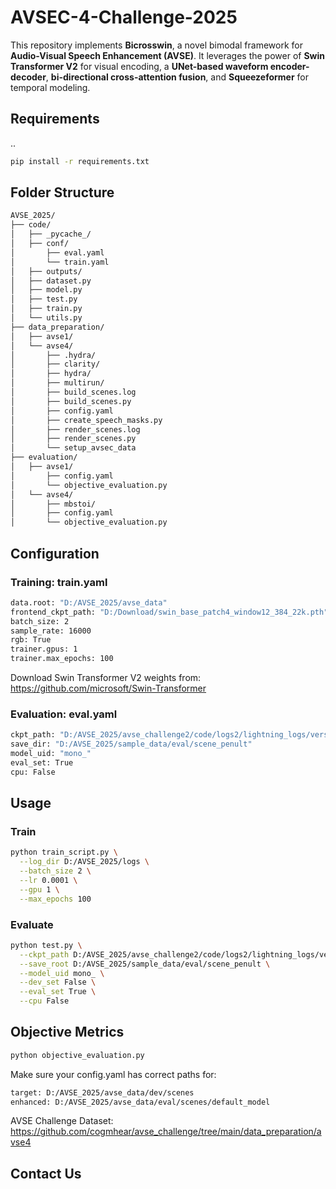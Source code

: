 # AVSEC-4-Challenge-2025
This repository implements **Bicrosswin**, a novel bimodal framework for **Audio-Visual Speech Enhancement (AVSE)**. It leverages the power of **Swin Transformer V2** for visual encoding, a **UNet-based waveform encoder-decoder**, **bi-directional cross-attention fusion**, and **Squeezeformer** for temporal modeling.

## Requirements
..

```bash
pip install -r requirements.txt
```

## Folder Structure
```bash
AVSE_2025/
├── code/
│   ├── _pycache_/
│   ├── conf/
│       ├── eval.yaml
│       └── train.yaml
│   ├── outputs/
│   ├── dataset.py
│   ├── model.py
│   ├── test.py
│   ├── train.py
│   └── utils.py
├── data_preparation/
│   ├── avse1/
│   └── avse4/
│       ├── .hydra/
│       ├── clarity/
│       ├── hydra/
│       ├── multirun/
│       ├── build_scenes.log
│       ├── build_scenes.py
│       ├── config.yaml
│       ├── create_speech_masks.py
│       ├── render_scenes.log
│       ├── render_scenes.py
│       └── setup_avsec_data
├── evaluation/
│   ├── avse1/
│       ├── config.yaml
│       └── objective_evaluation.py
│   └── avse4/
│       ├── mbstoi/
│       ├── config.yaml
│       └── objective_evaluation.py
```

## Configuration
### Training: train.yaml


```bash
data.root: "D:/AVSE_2025/avse_data"
frontend_ckpt_path: "D:/Download/swin_base_patch4_window12_384_22k.pth"
batch_size: 2
sample_rate: 16000
rgb: True
trainer.gpus: 1
trainer.max_epochs: 100
```

Download Swin Transformer V2 weights from: https://github.com/microsoft/Swin-Transformer

### Evaluation: eval.yaml

```bash
ckpt_path: "D:/AVSE_2025/avse_challenge2/code/logs2/lightning_logs/version_28/checkpoints/model-epoch=18-val_loss=0.006.ckpt"
save_dir: "D:/AVSE_2025/sample_data/eval/scene_penult"
model_uid: "mono_"
eval_set: True
cpu: False
```

## Usage
### Train

```bash
python train_script.py \
  --log_dir D:/AVSE_2025/logs \
  --batch_size 2 \
  --lr 0.0001 \
  --gpu 1 \
  --max_epochs 100
```
### Evaluate

```bash
python test.py \
  --ckpt_path D:/AVSE_2025/avse_challenge2/code/logs2/lightning_logs/version_28/checkpoints/model-epoch=18-val_loss=0.006.ckpt \
  --save_root D:/AVSE_2025/sample_data/eval/scene_penult \
  --model_uid mono_ \
  --dev_set False \
  --eval_set True \
  --cpu False
  ```

## Objective Metrics
```bash
python objective_evaluation.py
```

Make sure your config.yaml has correct paths for:
```bash
target: D:/AVSE_2025/avse_data/dev/scenes
enhanced: D:/AVSE_2025/avse_data/eval/scenes/default_model
```

AVSE Challenge Dataset: https://github.com/cogmhear/avse_challenge/tree/main/data_preparation/avse4

## Contact Us









